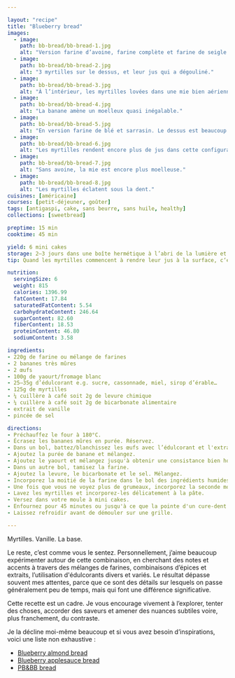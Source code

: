 ```yaml
---

layout: "recipe"
title: "Blueberry bread"
images:
  - image:
    path: bb-bread/bb-bread-1.jpg
    alt: "Version farine d’avoine, farine complète et farine de seigle. La texture en surface est caractéristique de flocons d’avoine mixés."
  - image:
    path: bb-bread/bb-bread-2.jpg
    alt: "3 myrtilles sur le dessus, et leur jus qui a dégouliné."
  - image:
    path: bb-bread/bb-bread-3.jpg
    alt: "À l’intérieur, les myrtilles lovées dans une mie bien aérienne."
  - image:
    path: bb-bread/bb-bread-4.jpg
    alt: "La banane amène un moelleux quasi inégalable."
  - image:
    path: bb-bread/bb-bread-5.jpg
    alt: "En version farine de blé et sarrasin. Le dessus est beaucoup plus craquelé."
  - image:
    path: bb-bread/bb-bread-6.jpg
    alt: "Les myrtilles rendent encore plus de jus dans cette configuration."
  - image:
    path: bb-bread/bb-bread-7.jpg
    alt: "Sans avoine, la mie est encore plus moelleuse."
  - image:
    path: bb-bread/bb-bread-8.jpg
    alt: "Les myrtilles éclatent sous la dent."
cuisines: [américaine]
courses: [petit-déjeuner, goûter]
tags: [antigaspi, cake, sans beurre, sans huile, healthy]
collections: [sweetbread]

preptime: 15 min
cooktime: 45 min

yield: 6 mini cakes
storage: 2–3 jours dans une boîte hermétique à l’abri de la lumière et de la chaleur. 5 jours au frigo. 2 mois au congélateur.
tip: Quand les myrtilles commencent à rendre leur jus à la surface, c‘est le signe que la cuisson est presque terminée.

nutrition:
  servingSize: 6
  weight: 815
  calories: 1396.99
  fatContent: 17.84
  saturatedFatContent: 5.54
  carbohydrateContent: 246.64
  sugarContent: 82.60
  fiberContent: 18.53
  proteinContent: 46.80
  sodiumContent: 3.58

ingredients:
- 220g de farine ou mélange de farines
- 2 bananes très mûres
- 2 œufs
- 100g de yaourt/fromage blanc
- 25–35g d’édulcorant e.g. sucre, cassonnade, miel, sirop d’érable…
- 125g de myrtilles
- ¼ cuillère à café soit 2g de levure chimique
- ¼ cuillère à café soit 2g de bicarbonate alimentaire
- extrait de vanille
- pincée de sel

directions:
- Préchauffez le four à 180°C.
- Écrasez les bananes mûres en purée. Réservez.
- Dans un bol, battez/blanchissez les œufs avec l’édulcorant et l'extrait de vanille. 
- Ajoutez la purée de banane et mélangez.
- Ajoutez le yaourt et mélangez jusqu'à obtenir une consistance bien homogène.
- Dans un autre bol, tamisez la farine. 
- Ajoutez la levure, le bicarbonate et le sel. Mélangez. 
- Incorporez la moitié de la farine dans le bol des ingrédients humides à la maryse. 
- Une fois que vous ne voyez plus de grumeaux, incorporez la seconde moitié. Réservez. 
- Lavez les myrtilles et incorporez-les délicatement à la pâte. 
- Versez dans votre moule à mini cakes. 
- Enfournez pour 45 minutes ou jusqu'à ce que la pointe d'un cure-dent ressorte sèche. 
- Laissez refroidir avant de démouler sur une grille. 

---
```


Myrtilles. Vanille. La base.

Le reste, c’est comme vous le sentez. Personnellement, j’aime beaucoup expérimenter autour de cette combinaison, en cherchant des notes et accents à travers des mélanges de farines, combinaisons d’épices et extraits, l’utilisation d'édulcorants divers et variés. Le résultat dépasse souvent mes attentes, parce que ce sont des détails sur lesquels on passe généralement peu de temps, mais qui font une différence significative.

Cette recette est un cadre. Je vous encourage vivement à l’explorer, tenter des choses, accorder des saveurs et amener des nuances subtiles voire, plus franchement, du contraste.

Je la décline moi-même beaucoup et si vous avez besoin d’inspirations, voici une liste non exhaustive&nbsp;:

- [Blueberry almond bread](bb-almond-bread.html)
- [Blueberry applesauce bread](bb-applesauce-bread.html)
- [PB&BB bread](p3b-bread.html)